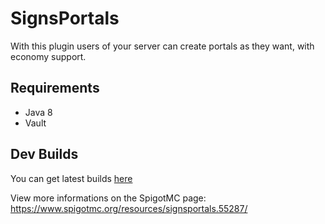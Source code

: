# SignsPortals
With this plugin users of your server can create portals as they want, with economy support.

## Requirements
* Java 8
* Vault

## Dev Builds
You can get latest builds [here](https://ci.codemc.org/job/Leomixer17/job/SignsPortals/)

View more informations on the SpigotMC page: https://www.spigotmc.org/resources/signsportals.55287/
